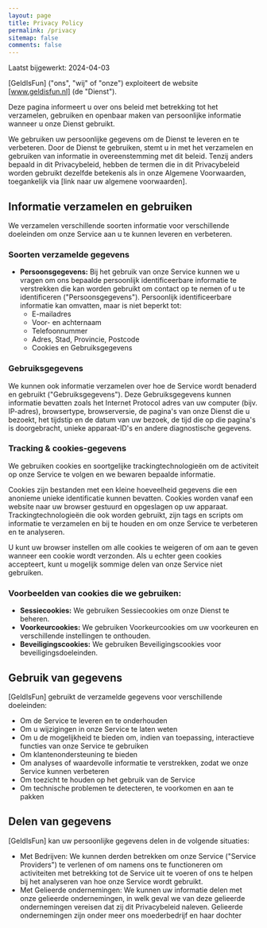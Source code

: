```yaml
---
layout: page
title: Privacy Policy
permalink: /privacy
sitemap: false
comments: false
---
```


Laatst bijgewerkt: 2024-04-03

[GeldIsFun] ("ons", "wij" of "onze") exploiteert de website [www.geldisfun.nl] (de "Dienst").

Deze pagina informeert u over ons beleid met betrekking tot het verzamelen, gebruiken en openbaar maken van persoonlijke informatie wanneer u onze Dienst gebruikt.

We gebruiken uw persoonlijke gegevens om de Dienst te leveren en te verbeteren. Door de Dienst te gebruiken, stemt u in met het verzamelen en gebruiken van informatie in overeenstemming met dit beleid. Tenzij anders bepaald in dit Privacybeleid, hebben de termen die in dit Privacybeleid worden gebruikt dezelfde betekenis als in onze Algemene Voorwaarden, toegankelijk via [link naar uw algemene voorwaarden].

## Informatie verzamelen en gebruiken

We verzamelen verschillende soorten informatie voor verschillende doeleinden om onze Service aan u te kunnen leveren en verbeteren.

### Soorten verzamelde gegevens

- **Persoonsgegevens:** Bij het gebruik van onze Service kunnen we u vragen om ons bepaalde persoonlijk identificeerbare informatie te verstrekken die kan worden gebruikt om contact op te nemen of u te identificeren ("Persoonsgegevens"). Persoonlijk identificeerbare informatie kan omvatten, maar is niet beperkt tot:
  - E-mailadres
  - Voor- en achternaam
  - Telefoonnummer
  - Adres, Stad, Provincie, Postcode
  - Cookies en Gebruiksgegevens

### Gebruiksgegevens

We kunnen ook informatie verzamelen over hoe de Service wordt benaderd en gebruikt ("Gebruiksgegevens"). Deze Gebruiksgegevens kunnen informatie bevatten zoals het Internet Protocol adres van uw computer (bijv. IP-adres), browsertype, browserversie, de pagina's van onze Dienst die u bezoekt, het tijdstip en de datum van uw bezoek, de tijd die op die pagina's is doorgebracht, unieke apparaat-ID's en andere diagnostische gegevens.

### Tracking & cookies-gegevens

We gebruiken cookies en soortgelijke trackingtechnologieën om de activiteit op onze Service te volgen en we bewaren bepaalde informatie.

Cookies zijn bestanden met een kleine hoeveelheid gegevens die een anonieme unieke identificatie kunnen bevatten. Cookies worden vanaf een website naar uw browser gestuurd en opgeslagen op uw apparaat. Trackingtechnologieën die ook worden gebruikt, zijn tags en scripts om informatie te verzamelen en bij te houden en om onze Service te verbeteren en te analyseren.

U kunt uw browser instellen om alle cookies te weigeren of om aan te geven wanneer een cookie wordt verzonden. Als u echter geen cookies accepteert, kunt u mogelijk sommige delen van onze Service niet gebruiken.

### Voorbeelden van cookies die we gebruiken:

- **Sessiecookies:** We gebruiken Sessiecookies om onze Dienst te beheren.
- **Voorkeurcookies:** We gebruiken Voorkeurcookies om uw voorkeuren en verschillende instellingen te onthouden.
- **Beveiligingscookies:** We gebruiken Beveiligingscookies voor beveiligingsdoeleinden.

## Gebruik van gegevens

[GeldIsFun] gebruikt de verzamelde gegevens voor verschillende doeleinden:

- Om de Service te leveren en te onderhouden
- Om u wijzigingen in onze Service te laten weten
- Om u de mogelijkheid te bieden om, indien van toepassing, interactieve functies van onze Service te gebruiken
- Om klantenondersteuning te bieden
- Om analyses of waardevolle informatie te verstrekken, zodat we onze Service kunnen verbeteren
- Om toezicht te houden op het gebruik van de Service
- Om technische problemen te detecteren, te voorkomen en aan te pakken

## Delen van gegevens

[GeldIsFun] kan uw persoonlijke gegevens delen in de volgende situaties:

- Met Bedrijven: We kunnen derden betrekken om onze Service ("Service Providers") te verlenen of om namens ons te functioneren om activiteiten met betrekking tot de Service uit te voeren of ons te helpen bij het analyseren van hoe onze Service wordt gebruikt.
- Met Gelieerde ondernemingen: We kunnen uw informatie delen met onze gelieerde ondernemingen, in welk geval we van deze gelieerde ondernemingen vereisen dat zij dit Privacybeleid naleven. Gelieerde ondernemingen zijn onder meer ons moederbedrijf en haar dochter
